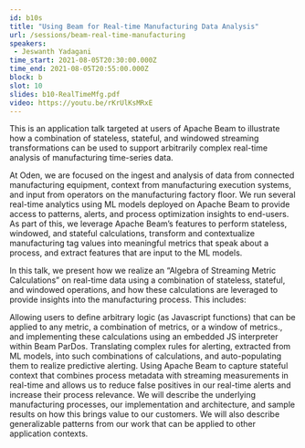 ```yaml
---
id: b10s
title: "Using Beam for Real-time Manufacturing Data Analysis"
url: /sessions/beam-real-time-manufacturing
speakers:
 - Jeswanth Yadagani
time_start: 2021-08-05T20:30:00.000Z
time_end: 2021-08-05T20:55:00.000Z
block: b
slot: 10
slides: b10-RealTimeMfg.pdf
video: https://youtu.be/rKrUlKsMRxE
---
```



This is an application talk targeted at users of Apache Beam to illustrate how a combination of stateless, stateful, and windowed streaming transformations can be used to support arbitrarily complex real-time analysis of manufacturing time-series data.

At Oden, we are focused on the ingest and analysis of data from connected manufacturing equipment, context from manufacturing execution systems, and input from operators on the manufacturing factory floor. We run several real-time analytics using ML models deployed on Apache Beam to provide access to patterns, alerts, and process optimization insights to end-users. As part of this, we leverage Apache Beam’s features to perform stateless, windowed, and stateful calculations, transform and contextualize manufacturing tag values into meaningful metrics that speak about a process, and extract features that are input to the ML models.

In this talk, we present how we realize an “Algebra of Streaming Metric Calculations” on real-time data using a combination of stateless, stateful, and windowed operations, and how these calculations are leveraged to provide insights into the manufacturing process. This includes:

Allowing users to define arbitrary logic (as Javascript functions) that can be applied to any metric, a combination of metrics, or a window of metrics., and implementing these calculations using an embedded JS interpreter within Beam ParDos.
Translating complex rules for alerting, extracted from ML models, into such combinations of calculations, and auto-populating them to realize predictive alerting.
Using Apache Beam to capture stateful context that combines process metadata with streaming measurements in real-time and allows us to reduce false positives in our real-time alerts and increase their process relevance.
We will describe the underlying manufacturing processes, our implementation and architecture, and sample results on how this brings value to our customers. We will also describe generalizable patterns from our work that can be applied to other application contexts.
